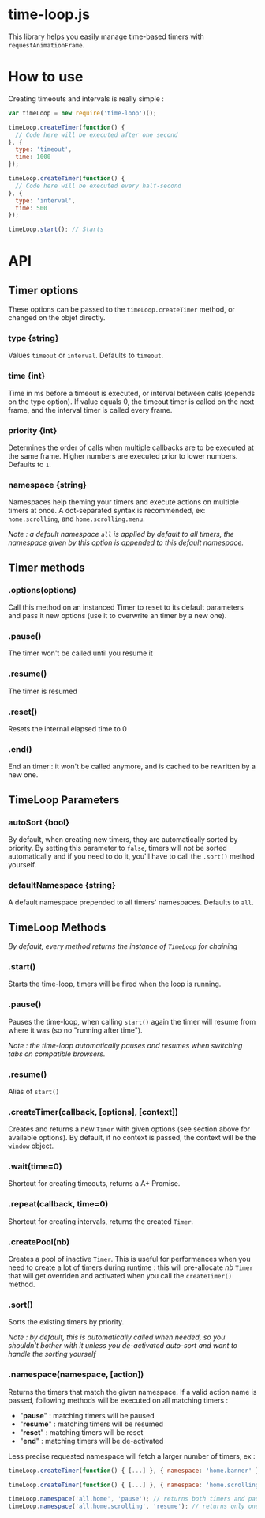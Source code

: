 # time-loop.js

This library helps you easily manage time-based timers with `requestAnimationFrame`.

# How to use

Creating timeouts and intervals is really simple :

```js
var timeLoop = new require('time-loop')();

timeLoop.createTimer(function() {
  // Code here will be executed after one second
}, {
  type: 'timeout',
  time: 1000
});

timeLoop.createTimer(function() {
  // Code here will be executed every half-second
}, {
  type: 'interval',
  time: 500
});

timeLoop.start(); // Starts
```

# API

## Timer options
These options can be passed to the `timeLoop.createTimer` method, or changed on the objet directly.

### type {string}
Values `timeout` or `interval`. Defaults to `timeout`.

### time {int}
Time in ms before a timeout is executed, or interval between calls (depends on the type option). If value equals 0, the timeout timer is called on the next frame, and the interval timer is called every frame.

### priority {int}
Determines the order of calls when multiple callbacks are to be executed at the same frame. Higher numbers are executed prior to lower numbers. Defaults to `1`.

### namespace {string}
Namespaces help theming your timers and execute actions on multiple timers at once. A dot-separated syntax is recommended, ex: `home.scrolling`, and `home.scrolling.menu`.

*Note : a default namespace `all` is applied by default to all timers, the namespace given by this option is appended to this default namespace.*

## Timer methods

### .options(options)
Call this method on an instanced Timer to reset to its default parameters and pass it new options (use it to overwrite an timer by a new one).

### .pause()
The timer won't be called until you resume it

### .resume()
The timer is resumed

### .reset()
Resets the internal elapsed time to 0

### .end()
End an timer : it won't be called anymore, and is cached to be rewritten by a new one.

## TimeLoop Parameters

### autoSort {bool}
By default, when creating new timers, they are automatically sorted by priority. By setting this parameter to `false`, timers will not be sorted automatically and if you need to do it, you'll have to call the `.sort()` method yourself.

### defaultNamespace {string}
A default namespace prepended to all timers' namespaces. Defaults to `all`.

## TimeLoop Methods
*By default, every method returns the instance of `TimeLoop` for chaining*

### .start()
Starts the time-loop, timers will be fired when the loop is running.

### .pause()
Pauses the time-loop, when calling `start()` again the timer will resume from where it was (so no "running after time").

*Note : the time-loop automatically pauses and resumes when switching tabs on compatible browsers.*

### .resume()
Alias of `start()`

### .createTimer(callback, [options], [context])
Creates and returns a new `Timer` with given options (see section above for available options). By default, if no context is passed, the  context will be the `window` object.

### .wait(time=0)
Shortcut for creating timeouts, returns a A+ Promise.

### .repeat(callback, time=0)
Shortcut for creating intervals, returns the created `Timer`.

### .createPool(nb)
Creates a pool of inactive `Timer`. This is useful for performances when you need to create a lot of timers during runtime : this will pre-allocate *nb* `Timer` that will get overriden and activated when you call the `createTimer()` method.

### .sort()
Sorts the existing timers by priority.

*Note : by default, this is automatically called when needed, so you shouldn't bother with it unless you de-activated auto-sort and want to handle the sorting yourself*

### .namespace(namespace, [action])
Returns the timers that match the given namespace. If a valid action name is passed, following methods will be executed on all matching timers :

- "**pause**" : matching timers will be paused
- "**resume**" : matching timers will be resumed
- "**reset**" : matching timers will be reset
- "**end**" : matching timers will be de-activated

Less precise requested namespace will fetch a larger number of timers, ex :

```js
timeLoop.createTimer(function() { [...] }, { namespace: 'home.banner' });

timeLoop.createTimer(function() { [...] }, { namespace: 'home.scrolling' });

timeLoop.namespace('all.home', 'pause'); // returns both timers and pauses them
timeLoop.namespace('all.home.scrolling', 'resume'); // returns only one timer and resume it
```
